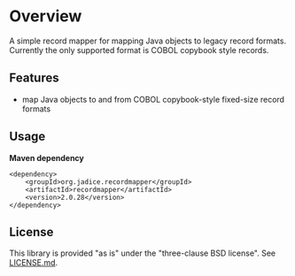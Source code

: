 # Overview

A simple record mapper for mapping Java objects to legacy record formats. Currently the only supported format
is COBOL copybook style records.  

## Features
- map Java objects to and from COBOL copybook-style fixed-size record formats

## Usage
__Maven dependency__

    <dependency>
        <groupId>org.jadice.recordmapper</groupId>
        <artifactId>recordmapper</artifactId>
        <version>2.0.28</version>
    </dependency>

## License
This library is provided "as is" under the "three-clause BSD license". See [LICENSE.md](./LICENSE.md).

